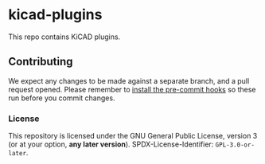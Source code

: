 # kicad-plugins

This repo contains KiCAD plugins.

## Contributing

We expect any changes to be made against a separate branch, and a pull request opened.
Please remember to [install the pre-commit hooks](https://pre-commit.com/#install) so these run
before you commit changes.

### License

This repository is licensed under the GNU General Public License, version 3 (or at your option,
**any later version**). SPDX-License-Identifier: `GPL-3.0-or-later`.
